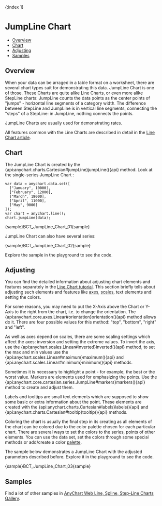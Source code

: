 {:index 1}
# JumpLine Chart

* [Overview](#overview)
* [Chart](#chart)
* [Adjusting](#adjusting)
* [Samples](#samples)

## Overview

When your data can be arraged in a table format on a worksheet, there are several chart types suit for demonstrating this data. JumpLine Chart is one of those. These Charts are quite alike Line Charts, or even more alike StepLine charts: JumpLine counts the data points as the center points of "jumps" - horizontal line segments of a category width. The difference between StepLine and JumpLine is in vertical line segments, connecting the "steps" of a StepLine: in JumpLine, nothing connects the points. 

JumpLine Charts are usually used for demonstrating rates.

All features common with the Line Charts are described in detail in the [Line Chart article](Line_Chart).

## Chart

The JumpLine Chart is created by the {api:anychart.charts.Cartesian#jumpLine}jumpLine(){api} method. Look at the single-series JumpLine Chart :

```
var data = anychart.data.set([
  ["January", 10000],
  ["February", 12000],
  ["March", 18000],
  ["April", 11000],
  ["May", 9000]
]);
var chart = anychart.line();
chart.jumpLine(data);
```

{sample}BCT\_JumpLine\_Chart\_01{sample}

JumpLine Chart can also have several series:


{sample}BCT\_JumpLine\_Chart\_02{sample}

Explore the sample in the playground to see the code.


## Adjusting

You can find the detailed information about adjusting chart elements and features separately in the [Line Chart tutorial](Line_Chart). This section briefly tells about adjusting such elements and features like [axes](../../Axes_and_Grids/Axis_Basics), [scales](../Axes_and_Grids/Scales), text elements and setting the colors.

For some reasons, you may need to put the X-Axis above the Chart or Y-Axis to the right from the chart, i.e. to change the orientation. The {api:anychart.core.axes.Linear#orientation}orientation(){api} method allows do it. There are four possible values for this method: "top", "bottom", "right" and "left".

As well as axes depend on scales, there are some scaling settings which affect the axes: inversion and setting the extreme values. To invert the axis, use the {api:anychart.scales.Linear#inverted}inverted(){api} method, to set the max and min values use the {api:anychart.scales.Linear#maximum}maximum(){api} and {api:anychart.scales.Linear#minimum}minimum(){api} methods.

Sometimes it is necessary to highlight a point - for example, the best or the worst value. Markers are elements used for emphasizing the points. Use the {api:anychart.core.cartesian.series.JumpLine#markers}markers(){api} method to create and adjust them.

Labels and tooltips are small text elements which are supposed to show some basic or extra information about the point. These elements are created with the {api:anychart.charts.Cartesian#labels}labels(){api} and {api:anychart.charts.Cartesian#tooltip}tooltip(){api} methods.

Coloring the chart is usually the final step in its creating as all elements of the chart can be colored due to the color palette chosen for each particular chart. There are several ways to set the colors to the series, points of other elements. You can use the data set, set the colors through some special methods or add/create a color [palette](Appearance_Settings/Palettes). 

The sample below demonstrates a JumpLine Chart with the adjusted parameters described before. Explore it in the playground to see the code.

{sample}BCT\_JumpLine\_Chart\_03{sample}


## Samples

Find a lot of other samples in [AnyChart Web Line, Spline, Step-Line Charts Gallery](http://anychart.com/products/anychart/gallery/Line,_Spline,_Step-Line_Charts/).
